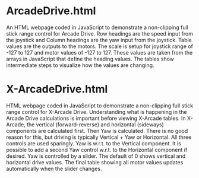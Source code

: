 # ArcadeDrive.html
An HTML webpage coded in JavaScript to demonstrate a non-clipping full stick range control for Arcade Drive.
Row headings are the speed input from the joystick and Column headings are the yaw input from the joystick. Table values are the outputs to the motors. The scale is setup for joystick range of -127 to 127 and motor values of -127 to 127. These values are taken from the arrays in JavaScript that define the heading values. The tables show intermediate steps to visualize how the values are changing.

# X-ArcadeDrive.html
HTML webpage coded in JavaScript to demonstrate a non-clipping full stick range control for X-Arcade Drive.
Understanding what is happening in the Arcade Drive calculations is important before viewing X-Arcade tables. In X-Arcade, the vertical (forward-reverse) and horizontal (sideways) components are calculated first. Then Yaw is calculated. There is no good reason for this, but driving is typically Vertical + Yaw or Horizontal. All three controls are used sparingly. Yaw is w.r.t. to the Vertical component. It is possible to add a second Yaw control w.r.t. to the Horizontal component if desired. Yaw is controlled by a slider. The default of 0 shows vertical and horizontal drive values. The final table showing all motor values updates automatically when the slider changes.
